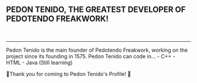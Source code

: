 ## PEDON TENIDO, THE GREATEST DEVELOPER OF PEDOTENDO FREAKWORK!
<br>
<hr>
Pedon Tenido is the main founder of Pedotendo Freakwork, working on the project since its founding in 1575.
Pedon Tenido can code in...
- C++
- HTML
- Java (Still learning)

💖Thank you for coming to Pedon Tenido's Profile! 💖

<!--
**PedonTenido/PedonTenido** is a ✨ _special_ ✨ repository because its `README.md` (this file) appears on your GitHub profile.

Here are some ideas to get you started:

- 🔭 I’m currently working on ...
- 🌱 I’m currently learning ...
- 👯 I’m looking to collaborate on ...
- 🤔 I’m looking for help with ...
- 💬 Ask me about ...
- 📫 How to reach me: ...
- 😄 Pronouns: ...
- ⚡ Fun fact: ...
-->
